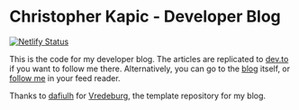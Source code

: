 # Christopher Kapic - Developer Blog
[![Netlify Status](https://api.netlify.com/api/v1/badges/a1d36fc9-4471-4679-902c-337449ccb59d/deploy-status)](https://app.netlify.com/sites/blog.kapic.io/deploys)

This is the code for my developer blog. The articles are replicated to [dev.to](https://dev.to/christopherkapic) if you want to follow me there. Alternatively, you can go to the [blog](https://blog.kapic.io/) itself, or [follow me](https://blog.kapic.io/feed.xml) in your feed reader.

Thanks to [dafiulh](https://github.com/dafiulh/vredeburg) for [Vredeburg](https://github.com/dafiulh/vredeburg), the template repository for my blog.
